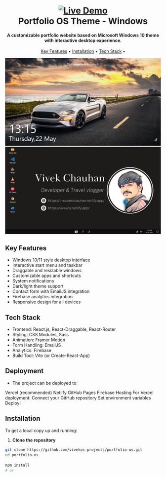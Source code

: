 <h1 align="center">
  <br>
  <a href="https://vivek-os-git-main-vivekos-projects.vercel.app/" target="_blank">
    <img src="https://img.shields.io/badge/Live_Demo-FF5722?style=for-the-badge&logo=vercel&logoColor=white" alt="Live Demo">
  </a>
  <br>
  Portfolio OS Theme - Windows 
  <br>
</h1>

<h4 align="center">A customizable portfolio website based on Microsoft Windows 10 theme with interactive desktop experience.</h4>

<p align="center">
  <a href="#key-features">Key Features</a> • 
  <a href="#installation">Installation</a> • 
  <a href="#tech-stack">Tech Stack</a> •
</p>

<p align="center"> 
    <img src="./public/lock.png">
    <img src="./public/home.png">
</p>


## Key Features

* Windows 10/11 style desktop interface
* Interactive start menu and taskbar
* Draggable and resizable windows
* Customizable apps and shortcuts
* System notifications
* Dark/light theme support
* Contact form with EmailJS integration
* Firebase analytics integration
* Responsive design for all devices


## Tech Stack

* Frontend: React.js, React-Draggable, React-Router
* Styling: CSS Modules, Sass
* Animation: Framer Motion
* Form Handling: EmailJS
* Analytics: Firebase
* Build Tool: Vite (or Create-React-App)

## Deployment

* The project can be deployed to:

Vercel (recommended)
Netlify
GitHub Pages
Firebase Hosting
For Vercel deployment:
Connect your GitHub repository
Set environment variables
Deploy!
 

## Installation

To get a local copy up and running:

1. **Clone the repository**
```bash
git clone https://github.com/vivekos-projects/portfolio-os.git
cd portfolio-os

npm install
# or



